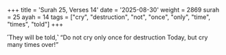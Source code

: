 +++
title = 'Surah 25, Verses 14'
date = '2025-08-30'
weight = 2869
surah = 25
ayah = 14
tags = ["cry", "destruction", "not", "once", "only", "time", "times", "told"]
+++

˹They will be told,˺ “Do not cry only once for destruction Today, but cry many times over!”